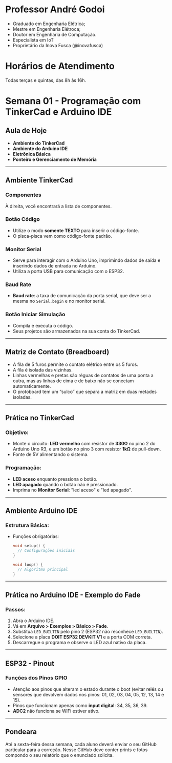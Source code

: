 # Professor André Godoi

* Graduado em Engenharia Elétrica;
* Mestre em Engenharia Elétroca;
* Doutor em Engenharia de Computação.
* Especialista em IoT
* Proprietário da Inova Fusca (@inovafusca)

# Horários de Atendimento

Todas terças e quintas, das 8h às 16h.


# Semana 01 - Programação com TinkerCad e Arduino IDE

## Aula de Hoje
- **Ambiente do TinkerCad**
- **Ambiente do Arduino IDE**
- **Eletrônica Básica**
- **Ponteiro e Gerenciamento de Memória**

---

## Ambiente TinkerCad

### Componentes
À direita, você encontrará a lista de componentes.

### Botão Código
- Utilize o modo **somente TEXTO** para inserir o código-fonte.
- O pisca-pisca vem como código-fonte padrão.

### Monitor Serial
- Serve para interagir com o Arduino Uno, imprimindo dados de saída e inserindo dados de entrada no Arduino.
- Utiliza a porta USB para comunicação com o ESP32.

### Baud Rate
- **Baud rate**: a taxa de comunicação da porta serial, que deve ser a mesma no `Serial.begin` e no monitor serial.

### Botão Iniciar Simulação
- Compila e executa o código.
- Seus projetos são armazenados na sua conta do TinkerCad.

---

## Matriz de Contato (Breadboard)
- A fila de 5 furos permite o contato elétrico entre os 5 furos.
- A fila é isolada das vizinhas.
- Linhas vermelhas e pretas são réguas de contatos de uma ponta a outra, mas as linhas de cima e de baixo não se conectam automaticamente.
- O protoboard tem um “sulco” que separa a matriz em duas metades isoladas.

---

## Prática no TinkerCad
### Objetivo:
- Monte o circuito: **LED vermelho** com resistor de **330Ω** no pino 2 do Arduino Uno R3, e um botão no pino 3 com resistor **1kΩ** de pull-down.
- Fonte de 5V alimentando o sistema.

### Programação:
- **LED aceso** enquanto pressiona o botão.
- **LED apagado** quando o botão não é pressionado.
- Imprima no **Monitor Serial**: "led aceso" e "led apagado".

---

## Ambiente Arduino IDE

### Estrutura Básica:
- Funções obrigatórias:
  ```cpp
  void setup() {
    // Configurações iniciais
  }
  
  void loop() {
    // Algoritmo principal
  }
  ```

---

## Prática no Arduino IDE - Exemplo do Fade
### Passos:
1. Abra o Arduino IDE.
2. Vá em **Arquivo > Exemplos > Básico > Fade**.
3. Substitua `LED_BUILTIN` pelo pino 2 (ESP32 não reconhece `LED_BUILTIN`).
4. Selecione a placa **DOIT ESP32 DEVKIT V1** e a porta COM correta.
5. Descarregue o programa e observe o LED azul nativo da placa.

---

## ESP32 - Pinout
### Funções dos Pinos GPIO
- Atenção aos pinos que alteram o estado durante o boot (evitar relés ou sensores que devolvem dados nos pinos: 01, 02, 03, 04, 05, 12, 13, 14 e 15).
- Pinos que funcionam apenas como **input digital**: 34, 35, 36, 39.
- **ADC2** não funciona se WiFi estiver ativo.

---

## Pondeara

Até a sexta-feira dessa semana, cada aluno deverá enviar o seu GitHub particular para a correção.
Nesse GitHub deve conter prints e fotos compondo o seu relatório que o enunciado solicita.
